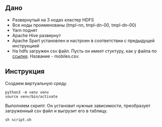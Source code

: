 ## Дано
- Развернутый на 3 нодах кластер HDFS
- Все ноды проименованы (tmpl-nn, tmpl-dn-00, tmpl-dn-00)
- Yarn поднят
- Apache Hive развернут
- Apache Spart установлен и настроен в соответствии с предыдущей инструкцией
- На hdfs загружен csv файл. Пусть он имеет стуктуру, как у файла по [ссылке](https://www.kaggle.com/datasets/abdulmalik1518/mobiles-dataset-2025). Название - mobiles.csv. 


## Инструкция

Создаем виртуальную среду.
```
python3 -m venv venv
source venv/bin/activate
```

Выполняем скрипт. Он установит нужные зависимости, преобразует загруженный csv файл и выгрузит его в таблицу.
```
sh script.sh
```

